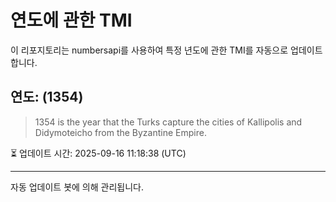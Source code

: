 
# 연도에 관한 TMI

이 리포지토리는 numbersapi를 사용하여 특정 년도에 관한 TMI를 자동으로 업데이트합니다.

## 연도: (1354)
> 1354 is the year that the Turks capture the cities of Kallipolis and Didymoteicho from the Byzantine Empire.

⏳ 업데이트 시간: 2025-09-16 11:18:38 (UTC)

---
자동 업데이트 봇에 의해 관리됩니다.
